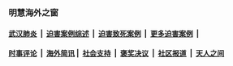 
### 明慧海外之窗

####  [武汉肺炎](indexes/365.md?t=02240500) &nbsp;|&nbsp;  [迫害案例综述](indexes/328.md?t=02240500) &nbsp;|&nbsp; [迫害致死案例](indexes/277.md?t=02240500)  &nbsp;|&nbsp; [更多迫害案例](indexes/81.md?t=02240500)  &nbsp;|&nbsp; 
####  [时事评论](indexes/19.md?t=02240500) &nbsp;|&nbsp; [海外简讯](indexes/245.md?t=02240500)&nbsp;|&nbsp;  [社会支持](indexes/140.md?t=02240500) &nbsp;|&nbsp; [褒奖决议](indexes/282.md?t=02240500) &nbsp;|&nbsp; [社区报道](indexes/91.md?t=02240500)  &nbsp;|&nbsp; [天人之间](indexes/78.md?t=02240500) 

